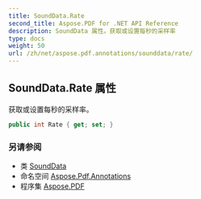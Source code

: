 ```yaml
---
title: SoundData.Rate
second_title: Aspose.PDF for .NET API Reference
description: SoundData 属性。获取或设置每秒的采样率
type: docs
weight: 50
url: /zh/net/aspose.pdf.annotations/sounddata/rate/
---
```

## SoundData.Rate 属性

获取或设置每秒的采样率。

```csharp
public int Rate { get; set; }
```

### 另请参阅

* 类 [SoundData](../)
* 命名空间 [Aspose.Pdf.Annotations](../../../aspose.pdf.annotations/)
* 程序集 [Aspose.PDF](../../../)